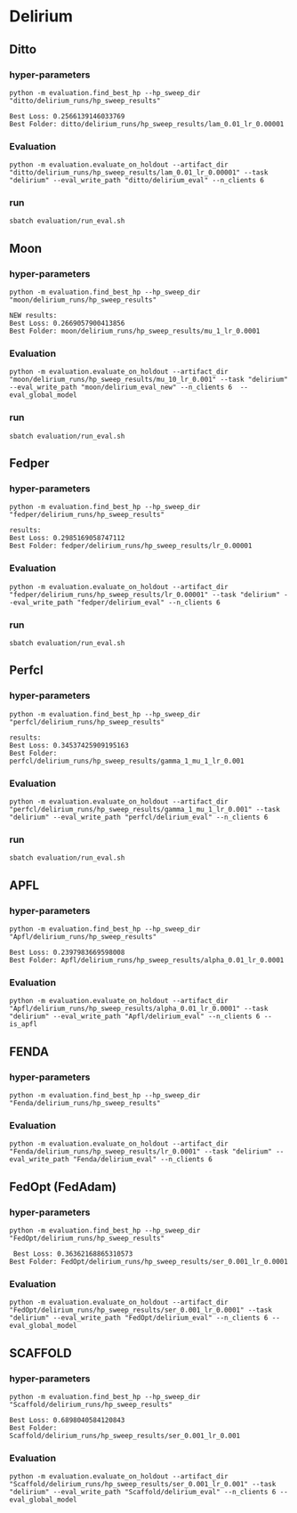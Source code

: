 # Delirium

## Ditto
### hyper-parameters
```
python -m evaluation.find_best_hp --hp_sweep_dir "ditto/delirium_runs/hp_sweep_results"

Best Loss: 0.2566139146033769
Best Folder: ditto/delirium_runs/hp_sweep_results/lam_0.01_lr_0.00001
```

### Evaluation
```
python -m evaluation.evaluate_on_holdout --artifact_dir "ditto/delirium_runs/hp_sweep_results/lam_0.01_lr_0.00001" --task "delirium" --eval_write_path "ditto/delirium_eval" --n_clients 6

```

### run
```
sbatch evaluation/run_eval.sh
```

## Moon
### hyper-parameters
```
python -m evaluation.find_best_hp --hp_sweep_dir "moon/delirium_runs/hp_sweep_results"

NEW results:
Best Loss: 0.2669057900413856
Best Folder: moon/delirium_runs/hp_sweep_results/mu_1_lr_0.0001
```
### Evaluation

```
python -m evaluation.evaluate_on_holdout --artifact_dir "moon/delirium_runs/hp_sweep_results/mu_10_lr_0.001" --task "delirium" --eval_write_path "moon/delirium_eval_new" --n_clients 6  --eval_global_model
```

### run
```
sbatch evaluation/run_eval.sh
```

## Fedper
### hyper-parameters
```
python -m evaluation.find_best_hp --hp_sweep_dir "fedper/delirium_runs/hp_sweep_results"

results:
Best Loss: 0.2985169058747112
Best Folder: fedper/delirium_runs/hp_sweep_results/lr_0.00001
```

### Evaluation
```
python -m evaluation.evaluate_on_holdout --artifact_dir "fedper/delirium_runs/hp_sweep_results/lr_0.00001" --task "delirium" --eval_write_path "fedper/delirium_eval" --n_clients 6

```

### run

```
sbatch evaluation/run_eval.sh
```

## Perfcl
### hyper-parameters
```
python -m evaluation.find_best_hp --hp_sweep_dir "perfcl/delirium_runs/hp_sweep_results"

results:
Best Loss: 0.34537425909195163
Best Folder: perfcl/delirium_runs/hp_sweep_results/gamma_1_mu_1_lr_0.001
```

### Evaluation

```
python -m evaluation.evaluate_on_holdout --artifact_dir "perfcl/delirium_runs/hp_sweep_results/gamma_1_mu_1_lr_0.001" --task "delirium" --eval_write_path "perfcl/delirium_eval" --n_clients 6

```

### run
```
sbatch evaluation/run_eval.sh
```


## APFL
### hyper-parameters
```
python -m evaluation.find_best_hp --hp_sweep_dir "Apfl/delirium_runs/hp_sweep_results"

Best Loss: 0.2397983669598008
Best Folder: Apfl/delirium_runs/hp_sweep_results/alpha_0.01_lr_0.0001
```
### Evaluation
```
python -m evaluation.evaluate_on_holdout --artifact_dir "Apfl/delirium_runs/hp_sweep_results/alpha_0.01_lr_0.0001" --task "delirium" --eval_write_path "Apfl/delirium_eval" --n_clients 6 --is_apfl
```

## FENDA
### hyper-parameters
```
python -m evaluation.find_best_hp --hp_sweep_dir "Fenda/delirium_runs/hp_sweep_results"
```
### Evaluation
```
python -m evaluation.evaluate_on_holdout --artifact_dir "Fenda/delirium_runs/hp_sweep_results/lr_0.0001" --task "delirium" --eval_write_path "Fenda/delirium_eval" --n_clients 6

```


## FedOpt (FedAdam)
### hyper-parameters
```
python -m evaluation.find_best_hp --hp_sweep_dir "FedOpt/delirium_runs/hp_sweep_results"

 Best Loss: 0.36362168865310573
Best Folder: FedOpt/delirium_runs/hp_sweep_results/ser_0.001_lr_0.0001
```
### Evaluation
```
python -m evaluation.evaluate_on_holdout --artifact_dir "FedOpt/delirium_runs/hp_sweep_results/ser_0.001_lr_0.0001" --task "delirium" --eval_write_path "FedOpt/delirium_eval" --n_clients 6 --eval_global_model

```


## SCAFFOLD
### hyper-parameters
```
python -m evaluation.find_best_hp --hp_sweep_dir "Scaffold/delirium_runs/hp_sweep_results"

Best Loss: 0.6898040584120843
Best Folder: Scaffold/delirium_runs/hp_sweep_results/ser_0.001_lr_0.001

```
### Evaluation
```
python -m evaluation.evaluate_on_holdout --artifact_dir "Scaffold/delirium_runs/hp_sweep_results/ser_0.001_lr_0.001" --task "delirium" --eval_write_path "Scaffold/delirium_eval" --n_clients 6 --eval_global_model
```
